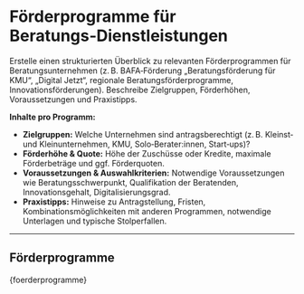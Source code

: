 # Förderprogramme für Beratungs‑Dienstleistungen

Erstelle einen strukturierten Überblick zu relevanten Förderprogrammen für Beratungsunternehmen (z. B. BAFA‑Förderung „Beratungsförderung für KMU“, „Digital Jetzt“, regionale Beratungsförderprogramme, Innovationsförderungen).  Beschreibe Zielgruppen, Förderhöhen, Voraussetzungen und Praxistipps.

**Inhalte pro Programm:**

* **Zielgruppen:** Welche Unternehmen sind antragsberechtigt (z. B. Kleinst‑ und Kleinunternehmen, KMU, Solo‑Berater:innen, Start‑ups)?
* **Förderhöhe & Quote:** Höhe der Zuschüsse oder Kredite, maximale Förderbeträge und ggf. Förderquoten.
* **Voraussetzungen & Auswahlkriterien:** Notwendige Voraussetzungen wie Beratungsschwerpunkt, Qualifikation der Beratenden, Innovationsgehalt, Digitalisierungsgrad.
* **Praxistipps:** Hinweise zu Antragstellung, Fristen, Kombinationsmöglichkeiten mit anderen Programmen, notwendige Unterlagen und typische Stolperfallen.

---

## Förderprogramme

{foerderprogramme}